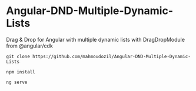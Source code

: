 # Angular-DND-Multiple-Dynamic-Lists
Drag &amp; Drop for Angular with multiple dynamic lists with DragDropModule from @angular/cdk

`` git clone https://github.com/mahmoudozil/Angular-DND-Multiple-Dynamic-Lists ``

`` npm install ``

`` ng serve ``

